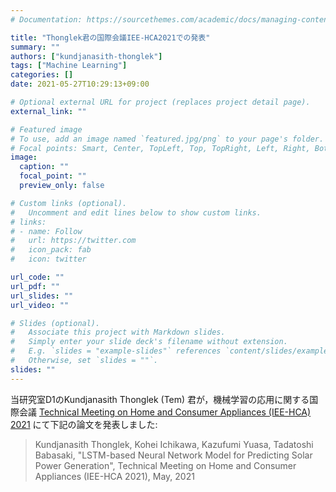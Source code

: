 ```yaml
---
# Documentation: https://sourcethemes.com/academic/docs/managing-content/

title: "Thonglek君の国際会議IEE-HCA2021での発表"
summary: ""
authors: ["kundjanasith-thonglek"]
tags: ["Machine Learning"]
categories: []
date: 2021-05-27T10:29:13+09:00

# Optional external URL for project (replaces project detail page).
external_link: ""

# Featured image
# To use, add an image named `featured.jpg/png` to your page's folder.
# Focal points: Smart, Center, TopLeft, Top, TopRight, Left, Right, BottomLeft, Bottom, BottomRight.
image:
  caption: ""
  focal_point: ""
  preview_only: false

# Custom links (optional).
#   Uncomment and edit lines below to show custom links.
# links:
# - name: Follow
#   url: https://twitter.com
#   icon_pack: fab
#   icon: twitter

url_code: ""
url_pdf: ""
url_slides: ""
url_video: ""

# Slides (optional).
#   Associate this project with Markdown slides.
#   Simply enter your slide deck's filename without extension.
#   E.g. `slides = "example-slides"` references `content/slides/example-slides.md`.
#   Otherwise, set `slides = ""`.
slides: ""
---
```


当研究室D1のKundjanasith Thonglek (Tem) 君が，機械学習の応用に関する国際会議
[Technical Meeting on Home and Consumer Appliances (IEE-HCA) 2021](https://www.ieice.org/ken/program/index.php?mode=program&tgs_regid=da7e1616e5f2257e688d8bf46f549def5a7a9e50dfa313bfb258a79e10aed93a&tgid=IEE-HCA&layout=&lang=eng)
にて下記の論文を発表しました:

> Kundjanasith Thonglek, Kohei Ichikawa, Kazufumi Yuasa, Tadatoshi Babasaki, "LSTM-based Neural Network Model for Predicting Solar Power Generation", Technical Meeting on Home and Consumer Appliances (IEE-HCA 2021), May, 2021 